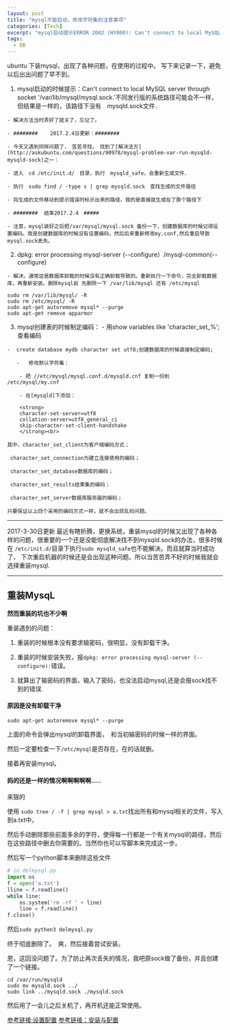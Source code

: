 ```yaml
---
layout: post
title: "mysql不能启动，修改字符集的注意事项"
categories: [Tech]
excerpt: "mysql启动提示ERROR 2002 (HY000): Can't connect to local MySQL server through socket '/var/run/mysqld/mysqld.sock'的解决办法。dpkg: error processing mysql-server (--configure):的解决办法。"
tags:
  - DB
---
```


ubuntu 下装mysql，出现了各种问题，在使用的过程中。 写下来记录一下，避免以后出出问题了早不到。


   1. mysql启动的时候提示：Can't connect to local MySQL server through socket '/var/lib/mysql/mysql.sock.'不同发行版的系统路径可能会不一样，但结果是一样的，该路径下没有　mysqld.sock文件．
   
    - 解决方法当时弄好了就关了，忘记了。
    
    - ########    2017.2.4日更新：########
    
    - 今天又遇到同样问题了，　苦苦寻找，　找到了[解决法方](http://askubuntu.com/questions/90978/mysql-problem-var-run-mysqld-mysqld-sock)之一：
    
    - 进入　cd /etc/init.d/　目录，执行　mysqld_safe，会重新生成文件．
    
    - 执行　sudo find / -type s | grep mysqld.sock　查找生成的文件路径
    
    - 将生成的文件移动到提示错误时标示出来的路径，我的是直接就生成在了那个路径下
    
    - ########  结束2017.2.4　#####
    
    - 注意，mysql装好之后把/var/mysql/mysql.sock 备份一下，创建数据库的时候记得设置编码。我是创建数据库的时候没有设置编码，然后后来重新修改my.conf,然后重启导致mysql.sock丢失。 
    
   2. dpkg: error processing mysql-server (--configure）/mysql-common(--configure)
   
    - 解决，通常这是数据库卸载的时候没有正确卸载导致的。重新执行一下命令，完全卸载数据库，再重新安装。删除mysql前 先删除一下 /var/lib/mysql 还有 /etc/mysql
```
sudo rm /var/lib/mysql/ -R
sudo rm /etc/mysql/ -R
sudo apt-get autoremove mysql* --purge
sudo apt-get remove apparmor
```

   3. mysql创建表的时候制定编码：
    - 用show variables like 'character\_set\_%'; 查看编码
    
    -  create database mydb character set utf8;创建数据库的时候直接制定编码;
    
       -   修改默认字符集：
       
        - 把 //etc/mysql/mysql.conf.d/mysqld.cnf 复制一份到 /etc/mysql/my.cnf
        
        - 在[mysqld]下添加：
        
        <strong>
        character-set-server=utf8  
        collation-server=utf8_general_ci
        skip-character-set-client-handshake
        </strong><br>
        
    其中，character_set_client为客户端编码方式；
    
     character_set_connection为建立连接使用的编码；
     
     character_set_database数据库的编码；
     
     character_set_results结果集的编码；
     
     character_set_server数据库服务器的编码；
     
    只要保证以上四个采用的编码方式一样，就不会出现乱码问题。
    
    
--------

2017-3-30日更新
最近有瞎折腾，更换系统，重装mysql的时候又出现了各种各样的问题，很重要的一个还是没能彻底解决找不到mysqld.sock的办法，很多时候在 `/etc/init.d/`目录下执行`sudo mysqld_safe`也不能解决。而且就算当时成功了， 下次重启机器的时候还是会出现这种问题。所以当苦苦弄不好的时候我就会选择重装mysql.

--------

## 重装MysqL

**然而重装的坑也不少啊**

重装遇到的问题：

1. 重装的时候根本没有要求输密码，很明显，没有卸载干净。

2. 重装的时候安装失败，报`dpkg: error processing mysql-server (--configure):`错误。

3. 就算出了输密码的界面，输入了密码，也没法启动mysql,还是会报sock找不到的错误.

#### 原因是没有卸载干净

`sudo apt-get autoremove mysql* --purge`

上面的命令会弹出mysql的卸载界面，　和当初输密码的时候一样的界面。

然后一定要检查一下`/etc/mysql`是否存在，在的话就删。

接着再安装mysql。

#### 妈的还是一样的情况啊啊啊啊啊.....

来狠的

使用 `sudo tree / -f | grep mysql > a.txt`找出所有和mysql相关的文件，写入到a.txt中，　

然后手动删除那些前面多余的字符，使得每一行都是一个有关mysql的路径，然后在这些路径中删去你需要的。当然你也可以写脚本来完成这一步。

然后写一个python脚本来删除这些文件

```python
# in delmysql.py
import os
f = open('a.txt')
lline = f.readline()
while line:
	os.system('rm -rf ' + line)
	line = f.readline()
f.close()
```

然后`sudo python3 delmysql.py`

终于彻底删除了。　爽，然后接着尝试安装。

恩，这回没问题了。为了防止再次丢失的情况，我吧原sock做了备份，并且创建了一个链接。

```shell
cd /var/run/mysqld
sudo mv mysqld.sock ../
sudo link ../mysqld.sock ./mysqld.sock
```

然后用了一会儿之后关机了，再开机还能正常使用。

[参考链接:设置配置](http://blog.csdn.net/frinder/article/details/7041723)
[参考链接：安装与配置](http://www.jianshu.com/p/8ef7519e5b2d)
    
